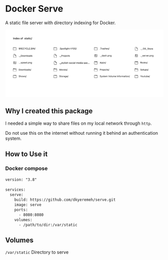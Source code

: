 # Docker Serve
A static file server with directory indexing for Docker.

![Screenshot](assets/screenshot.png)
## Why I created this package
I needed a simple way to share files on my local network through `http`.

Do not use this on the internet without running it behind an authentication system.
## How to Use it

### Docker compose

```
version: "3.8"

services:
  serve:
    build: https://github.com/dkyeremeh/serve.git
    image: serve
    ports:
      - 8080:8080
    volumes:
      - /path/to/dir:/var/static
```

## Volumes
`/var/static` Directory to serve
